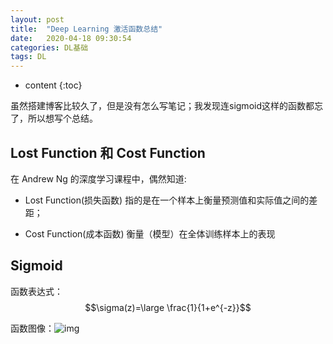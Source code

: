 ```yaml
---
layout: post
title:  "Deep Learning 激活函数总结"
date:   2020-04-18 09:30:54
categories: DL基础
tags: DL
---
```


* content
{:toc}

虽然搭建博客比较久了，但是没有怎么写笔记；我发现连sigmoid这样的函数都忘了，所以想写个总结。

##  Lost Function 和 Cost Function

在 Andrew Ng 的深度学习课程中，偶然知道:

* Lost Function(损失函数) 指的是在一个样本上衡量预测值和实际值之间的差距；

* Cost Function(成本函数) 衡量（模型）在全体训练样本上的表现

## Sigmoid

函数表达式：$$\sigma(z)=\large \frac{1}{1+e^{-z}}$$

函数图像：![img](https://timgsa.baidu.com/timg?image&quality=80&size=b9999_10000&sec=1587274282433&di=3f4c43b2b7d2225f31824178340f48ce&imgtype=0&src=http%3A%2F%2F5b0988e595225.cdn.sohucs.com%2Fimages%2F20181019%2Fa4fe1ff6079142908d7ec4b97fbfb01c.jpeg)





